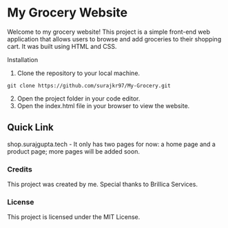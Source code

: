 # My Grocery Website

Welcome to my grocery website! This project is a simple front-end web application that allows users to browse and add groceries to their shopping cart. It was built using HTML and CSS.

Installation

1. Clone the repository to your local machine.

```
git clone https://github.com/surajkr97/My-Grocery.git
``` 

2. Open the project folder in your code editor.
3. Open the index.html file in your browser to view the website.

## Quick Link

shop.surajgupta.tech - It only has two pages for now: a home page and a product page; more pages will be added soon.

### Credits

This project was created by me. Special thanks to Brillica Services.

### License

This project is licensed under the MIT License.
